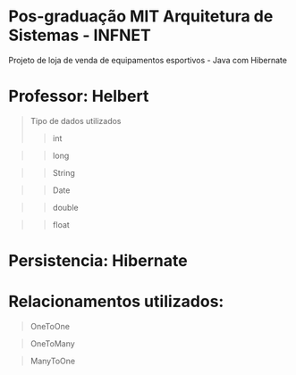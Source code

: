 # Pos-graduação MIT Arquitetura de Sistemas - INFNET

Projeto de loja de venda de equipamentos esportivos - Java com Hibernate
# Professor: Helbert

> Tipo de dados utilizados
>> int

>> long

>> String

>> Date

>> double

>> float

# Persistencia: Hibernate

# Relacionamentos utilizados:
> OneToOne

> OneToMany

> ManyToOne
